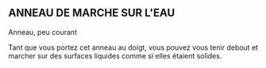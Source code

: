 ## ANNEAU DE MARCHE SUR L'EAU


Anneau, peu courant

Tant que vous portez cet anneau au doigt, vous pouvez vous
tenir debout et marcher sur des surfaces liquides comme si
elles étaient solides.
